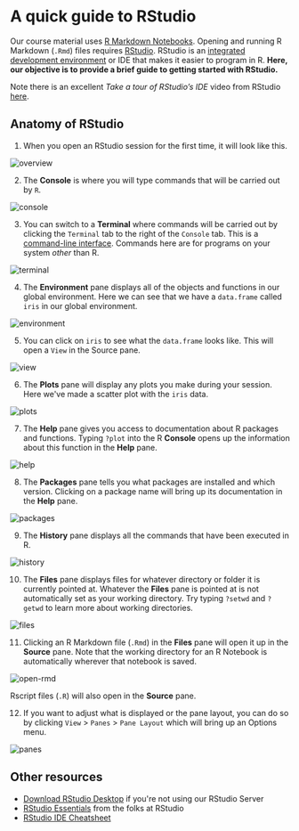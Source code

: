 # A quick guide to RStudio

Our course material uses [R Markdown Notebooks](https://bookdown.org/yihui/rmarkdown/notebook.html).
Opening and running R Markdown (`.Rmd`) files requires [RStudio](https://www.rstudio.com/products/RStudio/).
RStudio is an [integrated development environment](https://en.wikipedia.org/wiki/Integrated_development_environment) or IDE that makes it easier to program in R.
**Here, our objective is to provide a brief guide to getting started with RStudio.**

Note there is an excellent _Take a tour of RStudio’s IDE_ video from RStudio [here](https://www.rstudio.com/products/rstudio/).

## Anatomy of RStudio

1. When you open an RStudio session for the first time, it will look like this.

![overview](screenshots/00-rstudio.png)

2. The **Console** is where you will type commands that will be carried out by `R`.

![console](screenshots/01-console.png)

3. You can switch to a **Terminal** where commands will be carried out by clicking the `Terminal` tab to the right of the `Console` tab.
This is a [command-line interface](https://en.wikipedia.org/wiki/Command-line_interface).
Commands here are for programs on your system _other_ than R.

![terminal](screenshots/02-terminal.png)

4. The **Environment** pane displays all of the objects and functions in our global environment.
Here we can see that we have a `data.frame` called `iris` in our global environment.

![environment](screenshots/03-environment.png)

5. You can click on `iris` to see what the `data.frame` looks like.
This will open a `View` in the Source pane.

![view](screenshots/04-view.png)

6. The **Plots** pane will display any plots you make during your session.
Here we've made a scatter plot with the `iris` data.

![plots](screenshots/05-plots.png)

7. The **Help** pane gives you access to documentation about R packages and functions.
Typing `?plot` into the R **Console**  opens up the information about this function in the **Help** pane.

![help](screenshots/06-help.png)

8. The **Packages** pane tells you what packages are installed and which version.
Clicking on a package name will bring up its documentation in the **Help** pane.

![packages](screenshots/07-packages.png)

9. The **History** pane displays all the commands that have been executed in R.

![history](screenshots/08-history.png)

10. The **Files** pane displays files for whatever directory or folder it is currently pointed at.
Whatever the **Files** pane is pointed at is not automatically set as your working directory.
Try typing `?setwd` and `?getwd` to learn more about working directories.

![files](screenshots/09-files.png)

11. Clicking an R Markdown file (`.Rmd`) in the **Files** pane will open it up in the **Source** pane.
Note that the working directory for an R Notebook is automatically wherever that notebook is saved.

![open-rmd](screenshots/10-open_rmd.png)

Rscript files (`.R`) will also open in the **Source** pane.

12. If you want to adjust what is displayed or the pane layout, you can do so by clicking `View` > `Panes` > `Pane Layout` which will bring up an Options menu.

![panes](screenshots/11-pane_layout.png)


## Other resources

* [Download RStudio Desktop](https://www.rstudio.com/products/rstudio/#Desktop) if you're not using our RStudio Server
* [RStudio Essentials](https://resources.rstudio.com/) from the folks at RStudio
* [RStudio IDE Cheatsheet](https://resources.rstudio.com/rstudio-cheatsheets/rstudio-ide-cheat-sheet)
